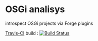 OSGi analisys
===========

introspect OSGi projects via Forge plugins


[Travis-CI](https://travis-ci.org/rmpestano/intrabundle) build :
[![Build Status](https://travis-ci.org/rmpestano/intrabundle.png)](https://travis-ci.org/rmpestano/intrabundle)
